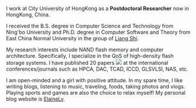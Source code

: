 I work at City University of HongKong as a **Postdoctoral Researcher** now in HongKong, China.

I received the B.S. degree in Computer Science and Technology from Ning'bo University and Ph.D. degree in Computer Software and Theory from East China Normal University in the group of [Liang Shi](https://faculty.ecnu.edu.cn/_s16/sl2_13905/main.psp).

My research interests include NAND flash memory and computer architecture. Specifically, I specialize in the QoS of high-density flash storage systems.
I have published 20 papers <a href='https://scholar.google.com/citations?user=9F9NYH4AAAAJ'><img src="https://img.shields.io/endpoint?logo=Google%20Scholar&url=https%3A%2F%2Fcdn.jsdelivr.net%2Fgh%2Felainelv%2Felainelv.github.io@google-scholar-stats%2Fgs_data_shieldsio.json&labelColor=f6f6f6&color=9cf&style=flat&label=citations"></a> at the international conferences/journals such as HPCA, DAC, TCAD, ICCD, GLSVLSI, NAS, etc.

I am open-minded and a girl with positive attitude. In my spare time, I like writing blogs, listening to music, traveling, foods, taking photos and vlogs. Playing sports and games are also the choice to relax myself!
My personal blog website is [ElaineLv](https://elainelv.github.io/lv).

